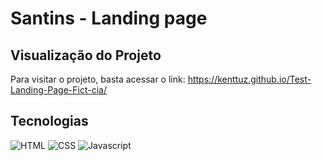 # Santins - Landing page

<h2>Visualização do Projeto</h2>
<p>Para visitar o projeto, basta acessar o link:
<a target="_blank" href="https://kenttuz.github.io/Test-Landing-Page-Fict-cia/">https://kenttuz.github.io/Test-Landing-Page-Fict-cia/</a></p>


## Tecnologias
 
![HTML](https://img.shields.io/badge/html5-%23E34F26.svg?style=for-the-badge&logo=html5&logoColor=white) ![CSS](https://img.shields.io/badge/css3-%231572B6.svg?style=for-the-badge&logo=css3&logoColor=white) ![Javascript](https://img.shields.io/badge/javascript-%23323330.svg?style=for-the-badge&logo=javascript&logoColor=%23F7DF1E)